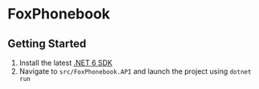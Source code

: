 # FoxPhonebook

## Getting Started

1. Install the latest [.NET 6 SDK](https://dotnet.microsoft.com/download/dotnet/6.0)
2. Navigate to `src/FoxPhonebook.API` and launch the project using `dotnet run`
